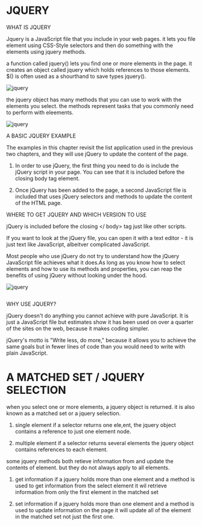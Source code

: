 # JQUERY

WHAT IS JQUERY

Jquery is a JavaScript file that you include in your web pages. it lets you file element using CSS-Style selectors and then do something with the elements using jquery methods.

a function called jquery() lets you find one or more elements in the page.
it creates an object called jquery which holds references to those elements.
$() is often used as a shourthand to save types jquery().

![jquery]()

the jquery object has many methods that you can use to work with the elements you select. the methods represent tasks that you commonly need to perform with eleements.
 
 ![jquery]()

A BASIC JQUERY EXAMPLE

The examples in this chapter revisit the list application used in the previous two chapters, and they will use jQuery to update the content of the page.

1. In order to use jQuery, the first thing you need to do is include the jQuery script in your page. You can see that it is included before the closing body tag element.

2. Once jQuery has been added to the page, a second JavaScript file is included that uses jQuery selectors and methods to update the content of the HTML page.

WHERE TO GET JQUERY AND WHICH VERSION TO USE

jQuery is included before the closing </ body> tag just like other scripts.

If you want to look at the jQuery file, you can open it with a text editor - it is just text like JavaScript, albeitver complicated JavaScript.

Most people who use jQuery do not try to understand how the jQuery JavaScript file achieves what it does.As long as you know how to select elements and how to use its methods and properties, you can reap the benefits of using jQuery without looking under the hood.

![jquery]()

![]()

WHY USE JQUERY?

jQuery doesn't do anything you cannot achieve with pure JavaScript. It is just a JavaScript file but estimates show it has been used on over a quarter of the sites on the web, because it makes coding simpler.

jQuery's motto is "Write less, do more," because it allows you to achieve the same goals but in fewer lines of code than you would need to write with plain JavaScript.

# A MATCHED SET / JQUERY SELECTION

when you select one or more elements, a jquery object is returned. it is also known as a matched set or a jquery selection.

1. single element
if a selector returns one ele,ent, the jquery object contains a reference to just one element node.

2. multiple element
if a selector returns several elements the jquery object contains references to each element.

some jquery methods both retieve information from and update the contents of element. but they do not always apply to all elements.

1. get information
if a jquery holds more than one element and a method is used to get information from the select element it wil retrieve information from only the first element in the matched set

2. set information
if a jquery holds more than one element and a method is used to update information on the page it will update all of the element in the matched set not just the first one.

![]()

